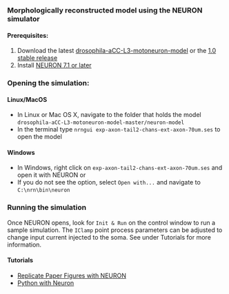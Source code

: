 ### Morphologically reconstructed model using the NEURON simulator

#### Prerequisites:

1. Download the latest [drosophila-aCC-L3-motoneuron-model](https://github.com/cengique/drosophila-aCC-L3-motoneuron-model/archive/master.zip)
or the [1.0 stable release](https://github.com/cengique/drosophila-aCC-L3-motoneuron-model/archive/v1.0.zip)
1. Install [NEURON 7.1 or later](http://www.neuron.yale.edu/neuron/)

### Opening the simulation:

#### Linux/MacOS
- In Linux or Mac OS X, navigate to the folder that holds the model ```drosophila-aCC-L3-motoneuron-model-master/neuron-model``` 
- In the terminal type ```nrngui exp-axon-tail2-chans-ext-axon-70um.ses``` to open the model

#### Windows
- In Windows, right click on `exp-axon-tail2-chans-ext-axon-70um.ses` and open it with NEURON or
- If you do not see the option, select `Open with...` and navigate to `C:\nrn\bin\neuron`

### Running the simulation
Once NEURON opens, look for `Init & Run` on the control window to run a sample simulation. The `IClamp` point process parameters can be adjusted to change input current injected to the soma. See under Tutorials for more information.

 #### Tutorials

- [Replicate Paper Figures with NEURON](tutorial-replicate-paper-figure/README.md)
- [Python with Neuron](tutorial-python-neuron/README.md)

